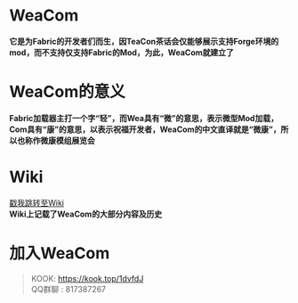 # WeaCom
**它是为Fabric的开发者们而生，因TeaCon茶话会仅能够展示支持Forge环境的mod，而不支持仅支持Fabric的Mod，为此，WeaCom就建立了**

# WeaCom的意义
**Fabric加载器主打一个字“轻”，而Wea具有“微”的意思，表示微型Mod加载，Com具有“康”的意思，以表示祝福开发者，WeaCom的中文直译就是“微康”，所以也称作微康模组展览会**

# Wiki
[戳我跳转至Wiki](https://github.com/Buelie/WeaComWiki/wiki)<br>
**Wiki上记载了WeaCom的大部分内容及历史**

# 加入WeaCom
> KOOK: <https://kook.top/1dvfdJ> <br>
> QQ群聊 : 817387267
